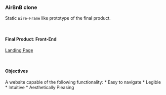 ### AirBnB clone

Static `Wire-Frame` like prototype of the final product.

<br />

#### Final Product: Front-End

[Landing Page](img/fin-prod.png)

<br />

#### Objectives

A website capable of the following functionality:
    * Easy to navigate
    * Legible
    * Intuitive
    * Aesthetically Pleasing

<br />
